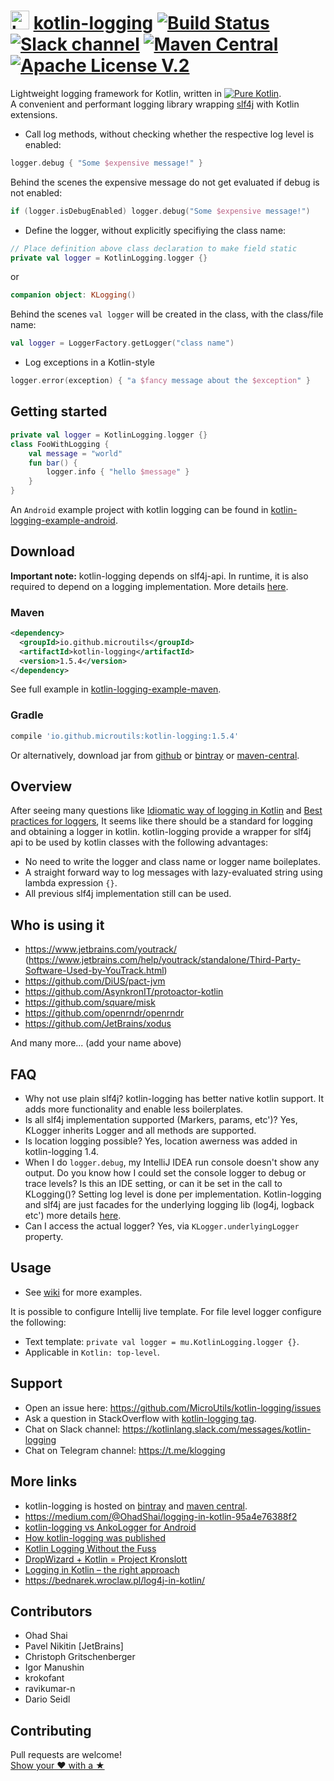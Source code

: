 # <img height="30" width="30" alt="kotlin-logging" src="https://raw.githubusercontent.com/MicroUtils/kotlin-logging/master/misc/images/kotlin-logging.png"> [kotlin-logging](https://github.com/MicroUtils/kotlin-logging) [![Build Status](https://travis-ci.org/MicroUtils/kotlin-logging.png?branch=master)](https://travis-ci.org/MicroUtils/kotlin-logging) [![Slack channel](https://img.shields.io/badge/Chat-Slack-blue.svg)](https://kotlinlang.slack.com/messages/kotlin-logging/) [![Maven Central](https://img.shields.io/maven-central/v/io.github.microutils/kotlin-logging.svg)](http://search.maven.org/#search%7Cga%7C1%7Cg%3A%22io.github.microutils%22) [![Apache License V.2](https://img.shields.io/badge/license-Apache%20V.2-blue.svg)](https://github.com/MicroUtils/kotlin-logging/blob/master/LICENSE)

Lightweight logging framework for Kotlin, written in [![Pure Kotlin](https://img.shields.io/badge/100%25-kotlin-blue.svg)](https://kotlinlang.org/).  
A convenient and performant logging library wrapping [slf4j](http://www.slf4j.org/) with Kotlin extensions.

* Call log methods, without checking whether the respective log level is enabled:
```Kotlin
logger.debug { "Some $expensive message!" }
```
Behind the scenes the expensive message do not get evaluated if debug is not enabled:
```Kotlin
if (logger.isDebugEnabled) logger.debug("Some $expensive message!")
```
* Define the logger, without explicitly specifiying the class name:
```Kotlin
// Place definition above class declaration to make field static
private val logger = KotlinLogging.logger {}
```
or
```Kotlin
companion object: KLogging()
```
Behind the scenes `val logger` will be created in the class, with the class/file name:
```Kotlin
val logger = LoggerFactory.getLogger("class name")
```

* Log exceptions in a Kotlin-style
```Kotlin
logger.error(exception) { "a $fancy message about the $exception" }
```

## Getting started
 
```Kotlin
private val logger = KotlinLogging.logger {} 
class FooWithLogging {
    val message = "world"
    fun bar() {
        logger.info { "hello $message" }
    }
}
```

An `Android` example project with kotlin logging can be found in [kotlin-logging-example-android](https://github.com/MicroUtils/kotlin-logging-example-android).

## Download

**Important note:** kotlin-logging depends on slf4j-api. In runtime, it is also required to depend on a logging implementation. More details [here](http://saltnlight5.blogspot.co.il/2013/08/how-to-configure-slf4j-with-different.html).

### Maven
```xml
<dependency>
  <groupId>io.github.microutils</groupId>
  <artifactId>kotlin-logging</artifactId>
  <version>1.5.4</version>
</dependency>
```
See full example in [kotlin-logging-example-maven](https://github.com/MicroUtils/kotlin-logging-example-maven).  

### Gradle
```Groovy
compile 'io.github.microutils:kotlin-logging:1.5.4'
```

Or alternatively, download jar from [github](https://github.com/MicroUtils/kotlin-logging/releases/latest) or [bintray](https://dl.bintray.com/microutils/kotlin-logging/io/github/microutils/kotlin-logging/) or [maven-central](http://repo1.maven.org/maven2/io/github/microutils/kotlin-logging/).


## Overview

After seeing many questions like [Idiomatic way of logging in Kotlin](http://stackoverflow.com/questions/34416869/idiomatic-way-of-logging-in-kotlin) and [Best practices for loggers](https://discuss.kotlinlang.org/t/best-practices-for-loggers/226/15), It seems like there should be a standard for logging and obtaining a logger in kotlin. kotlin-logging provide a wrapper for slf4j api to be used by kotlin classes with the following advantages:
  - No need to write the logger and class name or logger name boileplates.
  - A straight forward way to log messages with lazy-evaluated string using lambda expression `{}`.
  - All previous slf4j implementation still can be used.

## Who is using it

- https://www.jetbrains.com/youtrack/ (https://www.jetbrains.com/help/youtrack/standalone/Third-Party-Software-Used-by-YouTrack.html)
- https://github.com/DiUS/pact-jvm
- https://github.com/AsynkronIT/protoactor-kotlin
- https://github.com/square/misk
- https://github.com/openrndr/openrndr
- https://github.com/JetBrains/xodus

And many more... (add your name above)

## FAQ

- Why not use plain slf4j? kotlin-logging has better native kotlin support. It adds more functionality and enable less boilerplates.
- Is all slf4j implementation supported (Markers, params, etc')? Yes, KLogger inherits Logger and all methods are supported.
- Is location logging possible? Yes, location awerness was added in kotlin-logging 1.4.
- When I do `logger.debug`, my IntelliJ IDEA run console doesn't show any output. Do you know how I could set the console logger to debug or trace levels? Is this an IDE setting, or can it be set in the call to KLogging()? Setting log level is done per implementation. Kotlin-logging and slf4j are just facades for the underlying logging lib (log4j, logback etc') more details [here](http://stackoverflow.com/questions/43146977/how-to-configure-kotlin-logging-logger).
- Can I access the actual logger? Yes, via `KLogger.underlyingLogger` property.

## Usage

- See [wiki](https://github.com/MicroUtils/kotlin-logging/wiki) for more examples.

It is possible to configure Intellij live template. For file level logger configure the following:
- Text template: `private val logger = mu.KotlinLogging.logger {}`.
- Applicable in `Kotlin: top-level`.

## Support

- Open an issue here: https://github.com/MicroUtils/kotlin-logging/issues
- Ask a question in StackOverflow with [kotlin-logging tag](http://stackoverflow.com/tags/kotlin-logging/info).
- Chat on Slack channel: https://kotlinlang.slack.com/messages/kotlin-logging
- Chat on Telegram channel: https://t.me/klogging

## More links

- kotlin-logging is hosted on [bintray](https://bintray.com/microutils/kotlin-logging/kotlin-logging/view) and [maven central](http://search.maven.org/#search%7Cga%7C1%7Ca%3A%22kotlin-logging%22).
- https://medium.com/@OhadShai/logging-in-kotlin-95a4e76388f2
- [kotlin-logging vs AnkoLogger for Android](https://medium.com/@OhadShai/logging-in-android-ankologger-vs-kotlin-logging-bb693671442a)
- [How kotlin-logging was published](https://medium.com/@OhadShai/no-forks-one-star-now-what-how-i-published-my-open-source-projects-8a5b5ae35d2c#.e3ygj6uf3)
- [Kotlin Logging Without the Fuss](https://realjenius.com/2017/08/31/logging-in-kotlin/)
- [DropWizard + Kotlin = Project Kronslott](https://medium.com/@davideriksson_91895/dropwizard-kotlin-project-kronslott-e2aa51b277b8)
- [Logging in Kotlin – the right approach](https://amarszalek.net/blog/2018/05/13/logging-in-kotlin-right-approach/)
- https://bednarek.wroclaw.pl/log4j-in-kotlin/

## Contributors

- Ohad Shai
- Pavel Nikitin [JetBrains]
- Christoph Gritschenberger
- Igor Manushin
- krokofant
- ravikumar-n
- Dario Seidl

## Contributing

Pull requests are welcome!  
[Show your ❤ with a ★](https://github.com/MicroUtils/kotlin-logging/stargazers)


